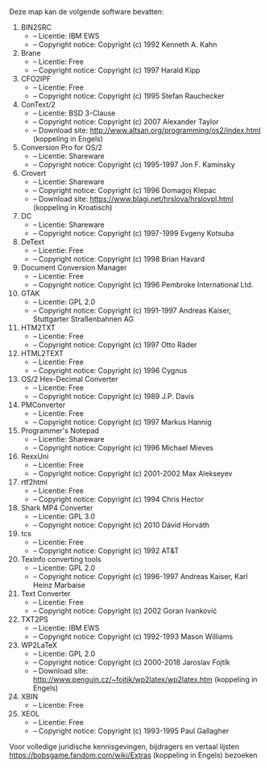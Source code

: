 ﻿Deze map kan de volgende software bevatten:

1. BIN2SRC
   - – Licentie: IBM EWS
   - – Copyright notice: Copyright (c) 1992 Kenneth A. Kahn
2. Brane
   - – Licentie: Free
   - – Copyright notice: Copyright (c) 1997 Harald Kipp
3. CFO2IPF
   - – Licentie: Free
   - – Copyright notice: Copyright (c) 1995 Stefan Rauchecker
4. ConText/2
   - – Licentie: BSD 3-Clause
   - – Copyright notice: Copyright (c) 2007 Alexander Taylor
   - – Download site: http://www.altsan.org/programming/os2/index.html (koppeling in Engels)
5. Conversion Pro for OS/2
   - – Licentie: Shareware
   - – Copyright notice: Copyright (c) 1995-1997 Jon F. Kaminsky
6. Crovert
   - – Licentie: Shareware
   - – Copyright notice: Copyright (c) 1996 Domagoj Klepac
   - – Download site: https://www.blagi.net/hrslova/hrslovpl.html (koppeling in Kroatisch)
7. DC
   - – Licentie: Shareware
   - – Copyright notice: Copyright (c) 1997-1999 Evgeny Kotsuba
8. DeText
   - – Licentie: Free
   - – Copyright notice: Copyright (c) 1998 Brian Havard
9. Document Conversion Manager
   - – Licentie: Free
   - – Copyright notice: Copyright (c) 1996 Pembroke International Ltd.
10. GTAK
    - – Licentie: GPL 2.0
    - – Copyright notice: Copyright (c) 1991-1997 Andreas Kaiser, Stuttgarter Straßenbahnen AG
11. HTM2TXT
    - – Licentie: Free
    - – Copyright notice: Copyright (c) 1997 Otto Räder
12. HTML2TEXT
    - – Licentie: Free
    - – Copyright notice: Copyright (c) 1996 Cygnus
13. OS/2 Hex-Decimal Converter
    - – Licentie: Free
    - – Copyright notice: Copyright (c) 1989 J.P. Davis
14. PMConverter
    - – Licentie: Free
    - – Copyright notice: Copyright (c) 1997 Markus Hannig
15. Programmer's Notepad
    - – Licentie: Shareware
    - – Copyright notice: Copyright (c) 1996 Michael Mieves
16. RexxUni
    - – Licentie: Free
    - – Copyright notice: Copyright (c) 2001-2002 Max Alekseyev
17. rtf2html
    - – Licentie: Free
    - – Copyright notice: Copyright (c) 1994 Chris Hector
18. Shark MP4 Converter
    - – Licentie: GPL 3.0
    - – Copyright notice: Copyright (c) 2010 Dávid Horváth
19. tcs
    - – Licentie: Free
    - – Copyright notice: Copyright (c) 1992 AT&T
20. Texinfo converting tools
    - – Licentie: GPL 2.0
    - – Copyright notice: Copyright (c) 1996-1997 Andreas Kaiser, Karl Heinz Marbaise
21. Text Converter
    - – Licentie: Free
    - – Copyright notice: Copyright (c) 2002 Goran Ivanković
22. TXT2PS
    - – Licentie: IBM EWS
    - – Copyright notice: Copyright (c) 1992-1993 Mason Williams
23. WP2LaTeX
    - – Licentie: GPL 2.0
    - – Copyright notice: Copyright (c) 2000-2018 Jaroslav Fojtík
    - – Download site: http://www.penguin.cz/~fojtik/wp2latex/wp2latex.htm (koppeling in Engels)
24. XBIN
    - – Licentie: Free
25. XEOL
    - – Licentie: Free
    - – Copyright notice: Copyright (c) 1993-1995 Paul Gallagher

Voor volledige juridische kennisgevingen, bijdragers en vertaal lijsten https://bobsgame.fandom.com/wiki/Extras (koppeling in Engels) bezoeken
